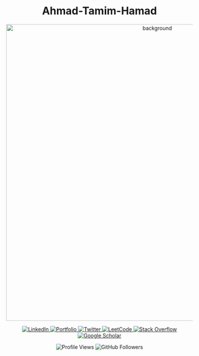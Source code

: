 <h1 align="center">Ahmad-Tamim-Hamad </h1>

<p align="center">
  <img width="800" alt="background" src="https://github.com/user-attachments/assets/d0872056-38d2-416f-aab5-86d54319acc6">
</p>

<p align="center">
  <a href="https://linkedin.com/in/ahmad-tamim-hamad-21659b207/" target="_blank">
    <img src="https://img.shields.io/badge/LinkedIn-0A66C2?style=flat-square&logo=linkedin&logoColor=white" alt="LinkedIn">
  </a>
  <a href="https://sites.google.com/view/ahmad-tamim-hamad/home" target="_blank">
    <img src="https://img.shields.io/badge/Portfolio-0A66C2?style=flat-square&logo=google-chrome&logoColor=white" alt="Portfolio">
  </a>
  <a href="https://x.com/AhmadTamimHamad" target="_blank">
    <img src="https://img.shields.io/badge/Twitter-0A66C2?style=flat-square&logo=twitter&logoColor=white" alt="Twitter">
  </a>
  <a href="https://leetcode.com/u/user2974g/" target="_blank">
    <img src="https://img.shields.io/badge/LeetCode-0A66C2?style=flat-square&logo=leetcode&logoColor=white" alt="LeetCode">
  </a>
  <a href="https://stackoverflow.com/users/18402146/ahmad-tamim-hamad" target="_blank">
    <img src="https://img.shields.io/badge/Stack%20Overflow-0A66C2?style=flat-square&logo=stackoverflow&logoColor=white" alt="Stack Overflow">
  </a>
  <a href="https://scholar.google.com/citations?user=H5ByOiIAAAAJ&hl=en" target="_blank">
    <img src="https://img.shields.io/badge/Google%20Scholar-0A66C2?style=flat-square&logo=google-scholar&logoColor=white" alt="Google Scholar">
  </a>
</p>

<p align="center">
  <img src="https://komarev.com/ghpvc/?username=tamim1992&label=Profile%20views&color=0e75b6&style=flat-square" alt="Profile Views">
  <img src="https://img.shields.io/github/followers/tamim1992?label=Followers&style=social" alt="GitHub Followers">
</p>
